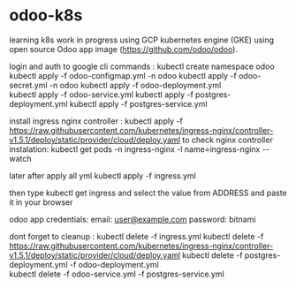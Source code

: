# odoo-k8s
learning k8s
work in progress 
using GCP kubernetes engine  (GKE)
using open source Odoo app image (https://github.com/odoo/odoo). 

login and auth to google cli 
commands : 
kubectl create namespace odoo
kubectl apply -f odoo-configmap.yml -n odoo
kubectl apply -f odoo-secret.yml -n odoo
kubectl apply -f odoo-deployment.yml  
kubectl apply -f odoo-service.yml
kubectl apply -f postgres-deployment.yml 
kubectl apply -f postgres-service.yml 

install ingress nginx controller :
kubectl apply -f https://raw.githubusercontent.com/kubernetes/ingress-nginx/controller-v1.5.1/deploy/static/provider/cloud/deploy.yaml
to check nginx controller instalation:
kubectl get pods -n ingress-nginx -l name=ingress-nginx --watch

later after apply all yml 
kubectl apply -f ingress.yml 

then type 
kubectl get ingress 
and select the value from ADDRESS and paste it in your browser 

odoo app credentials:
 email: user@example.com
 password: bitnami

dont forget to cleanup :
kubectl delete -f ingress.yml 
kubectl delete -f https://raw.githubusercontent.com/kubernetes/ingress-nginx/controller-v1.5.1/deploy/static/provider/cloud/deploy.yaml
kubectl delete -f postgres-deployment.yml -f odoo-deployment.yml  
kubectl delete -f odoo-service.yml -f postgres-service.yml 